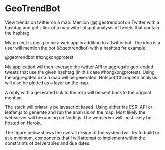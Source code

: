 # GeoTrendBot
View trends on twitter on a map. Mention (@) geotrendbot on Twitter with a hashtag and get a link of a map with hotspot analysis of tweets that contain the hashtag. 

My project is going to be a web app in addition to a twitter bot. The idea is a user will mention the bot (@geotrendbot) with a hashtag for example:

@geotrendbot #hongkongprotest

My application will then leverage the twitter API to aggregate geo-coded tweets that use the given hashtag (in this case #hongkongprotest). Using the aggregated data a map will be generated. Hotspot/Choropleth analysis will also be plotted as a layer on the map. 

A reply with a generated link to the map will be sent back to the original mention

The stack will primarily be javascript based. Using either the ESRI API or leaflet.js to generate and run the analysis on the map. Most likely the webserver will be running on Node.js. The webserver will most likely be hosted on Heroku.

The figure below shows the overall design of the system I will try to build or at a minimum, components that I will attempt to implement within the constraints of deliverables and due dates.
